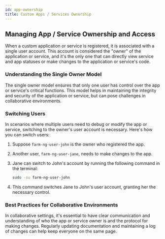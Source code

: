 ```yaml
---
id: app-ownership
title: Custom Apps / Services Ownership
---
```


<!-- NOTE: Name kept as app-ownership to not break the link
in case it has already been shared with anyone. -->

## Managing App / Service Ownership and Access

When a custom application or service is registered, it is associated with a single user account.
This account is considered the "owner" of the application or service, and it's the only one that
can directly view service and app statuses or make changes to the application or service's code.

### Understanding the Single Owner Model

The single owner model ensures that only one user has control over the app or service's critical functions.
This model helps in maintaining the integrity and security of the application or service,
but can pose challenges in collaborative environments.

### Switching Users

In scenarios where multiple users need to debug or modify the app or service,
switching to the owner's user account is necessary.
Here's how you can switch users:

1. Suppose `farm-ng-user-john` is the owner who registered the app.
2. Another user, `farm-ng-user-jane`, needs to make changes to the app.
3. Jane can switch to John's account by running the following command in the terminal:

    ```bash
    sudo -su farm-ng-user-john
    ```

4. This command switches Jane to John's user account, granting her the necessary control.

### Best Practices for Collaborative Environments

In collaborative settings, it's essential to have clear communication and understanding of who
the app or service owner is and the protocol for making changes.
Regularly updating documentation and maintaining a log of changes can help keep everyone on the same
page.
